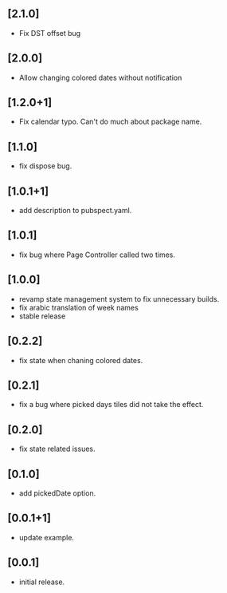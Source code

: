 ## [2.1.0]

* Fix DST offset bug 

## [2.0.0]

* Allow changing colored dates without notification

## [1.2.0+1]

* Fix calendar typo. Can't do much about package name.

## [1.1.0]

* fix dispose bug.

## [1.0.1+1]

* add description to pubspect.yaml.

## [1.0.1]

* fix bug where Page Controller called two times.

## [1.0.0]

* revamp state management system to fix unnecessary builds.
* fix arabic translation of week names
* stable release

## [0.2.2]

* fix state when chaning colored dates.

## [0.2.1]

* fix a bug where picked days tiles did not take the effect.

## [0.2.0]

* fix state related issues.

## [0.1.0]

* add pickedDate option.

## [0.0.1+1]

* update example.

## [0.0.1]

* initial release.
